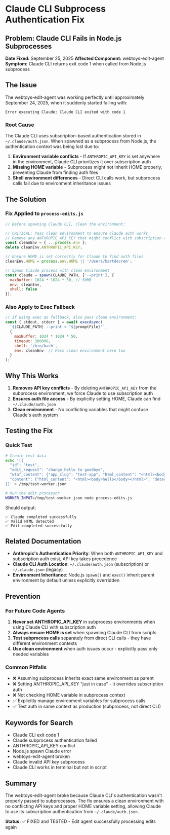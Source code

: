 # Claude CLI Subprocess Authentication Fix

## Problem: Claude CLI Fails in Node.js Subprocesses

**Date Fixed:** September 25, 2025
**Affected Component:** webtoys-edit-agent
**Symptom:** Claude CLI returns exit code 1 when called from Node.js subprocess

## The Issue

The webtoys-edit-agent was working perfectly until approximately September 24, 2025, when it suddenly started failing with:
```
Error executing Claude: Claude CLI exited with code 1
```

### Root Cause

The Claude CLI uses subscription-based authentication stored in `~/.claude/auth.json`. When spawned as a subprocess from Node.js, the authentication context was being lost due to:

1. **Environment variable conflicts** - If `ANTHROPIC_API_KEY` is set anywhere in the environment, Claude CLI prioritizes it over subscription auth
2. **Missing HOME variable** - Subprocess might not inherit HOME properly, preventing Claude from finding auth files
3. **Shell environment differences** - Direct CLI calls work, but subprocess calls fail due to environment inheritance issues

## The Solution

### Fix Applied to `process-edits.js`

```javascript
// Before spawning Claude CLI, clean the environment:

// CRITICAL: Pass clean environment to ensure Claude auth works
// Remove any ANTHROPIC_API_KEY that might conflict with subscription auth
const cleanEnv = { ...process.env };
delete cleanEnv.ANTHROPIC_API_KEY;

// Ensure HOME is set correctly for Claude to find auth files
cleanEnv.HOME = process.env.HOME || '/Users/bartdecrem';

// Spawn Claude process with clean environment
const claude = spawn(CLAUDE_PATH, ['--print'], {
  maxBuffer: 1024 * 1024 * 50, // 50MB
  env: cleanEnv,
  shell: false
});
```

### Also Apply to Exec Fallback

```javascript
// If using exec as fallback, also pass clean environment:
const { stdout, stderr } = await execAsync(
  `${CLAUDE_PATH} --print < "${promptFile}"`,
  {
    maxBuffer: 1024 * 1024 * 50,
    timeout: 300000,
    shell: '/bin/bash',
    env: cleanEnv  // Pass clean environment here too
  }
);
```

## Why This Works

1. **Removes API key conflicts** - By deleting `ANTHROPIC_API_KEY` from the subprocess environment, we force Claude to use subscription auth
2. **Ensures auth file access** - By explicitly setting HOME, Claude can find `~/.claude/auth.json`
3. **Clean environment** - No conflicting variables that might confuse Claude's auth system

## Testing the Fix

### Quick Test
```bash
# Create test data
echo '[{
  "id": "test",
  "edit_request": "change hello to goodbye",
  "wtaf_content": {"app_slug": "test-app", "html_content": "<html><body>hello</body></html>"},
  "content": {"html_content": "<html><body>hello</body></html>", "detectedType": "standard"}
}]' > /tmp/test-worker.json

# Run the edit processor
WORKER_INPUT=/tmp/test-worker.json node process-edits.js
```

Should output:
```
✅ Claude completed successfully
✅ Valid HTML detected
✅ Edit completed successfully
```

## Related Documentation

- **Anthropic's Authentication Priority**: When both `ANTHROPIC_API_KEY` and subscription auth exist, API key takes precedence
- **Claude CLI Auth Location**: `~/.claude/auth.json` (subscription) or `~/.claude.json` (legacy)
- **Environment Inheritance**: Node.js `spawn()` and `exec()` inherit parent environment by default unless explicitly overridden

## Prevention

### For Future Code Agents

1. **Never set ANTHROPIC_API_KEY** in subprocess environments when using Claude CLI with subscription auth
2. **Always ensure HOME is set** when spawning Claude CLI from scripts
3. **Test subprocess calls** separately from direct CLI calls - they have different environment contexts
4. **Use clean environment** when auth issues occur - explicitly pass only needed variables

### Common Pitfalls

- ❌ Assuming subprocess inherits exact same environment as parent
- ❌ Setting ANTHROPIC_API_KEY "just in case" - it overrides subscription auth
- ❌ Not checking HOME variable in subprocess context
- ✅ Explicitly manage environment variables for subprocess calls
- ✅ Test auth in same context as production (subprocess, not direct CLI)

## Keywords for Search

- Claude CLI exit code 1
- Claude subprocess authentication failed
- ANTHROPIC_API_KEY conflict
- Node.js spawn Claude error
- webtoys-edit-agent broken
- Claude invalid API key subprocess
- Claude CLI works in terminal but not in script

## Summary

The webtoys-edit-agent broke because Claude CLI's authentication wasn't properly passed to subprocesses. The fix ensures a clean environment with no conflicting API keys and proper HOME variable setting, allowing Claude to use its subscription authentication from `~/.claude/auth.json`.

**Status:** ✅ FIXED and TESTED - Edit agent successfully processing edits again